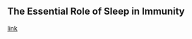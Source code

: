 ## The Essential Role of Sleep in Immunity

[link](https://www.psychologytoday.com/intl/blog/psychiatry-and-sleep/202102/the-essential-role-sleep-in-immunity)
